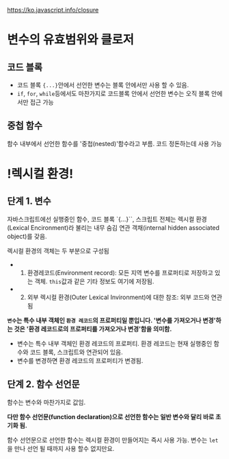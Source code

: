 https://ko.javascript.info/closure

# 변수의 유효범위와 클로저

## 코드 블록
- 코드 블록 `{...}`안에서 선언한 변수는 블록 안에서만 사용 할 수 있음.
- `if`, `for`, `while`등에서도 마찬가지로 코드블록 안에서 선언한 변수는 오직 블록 안에서만 접근 가능


## 중첩 함수
함수 내부에서 선언한 함수를 '중첩(nested)'함수라고 부름. 코드 정돈하는데 사용 가능


# !렉시컬 환경!
## 단계 1. 변수
자바스크립트에선 실행중인 함수, 코드 블록 `{...}``, 스크립트 전체는 렉시컬 환경(Lexical Encironment)라 불리는 내무 숨김 연관 객채(internal hidden associated object)를 갖음.

렉시컬 환경의 객체는 두 부분으로 구성됨
- 1. 환경레코드(Environment record): 모든 지역 변수를 프로퍼티로 저장하고 있는 객체. `this`값과 같은 기타 정보도 여기에 저장됨.
- 2. 외부 렉시컬 환경(Outer Lexical Invironment)에 대한 참조: 외부 코드와 연관됨

**`변수`는 특수 내부 객체인 `환경 레코드`의 프로퍼티일 뿐입니다. '변수를 가져오거나 변경'하는 것은 '환경 레코드로의 프로퍼티를 가져오거나 변경'함을 의미함.**

- 변수는 특수 내부 객체인 환경 레코드의 프로퍼티. 환경 레코드는 현재 실행중인 함수와 코드 블록, 스크립트와 연관되어 있음.
- 변수를 변경하면 환경 레코드의 프로퍼티가 변경됨.

## 단계 2. 함수 선언문
함수는 변수와 마찬가지로 값임.

**다만 함수 선언문(function declaration)으로 선언한 함수는 일반 변수와 달리 바로 초기화 됨.**

함수 선언문으로 선언한 함수는 렉시컬 환경이 만들어지는 즉시 사용 가능. 변수는 `let`을 만나 선언 될 때까지 사용 할수 없지만요.
